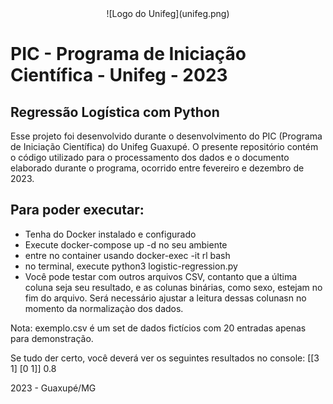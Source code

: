 <div align="center">
  ![Logo do Unifeg](unifeg.png)
</div>

# PIC - Programa de Iniciação Científica - Unifeg - 2023

## Regressão Logística com Python

Esse projeto foi desenvolvido durante o desenvolvimento do PIC (Programa de Iniciação Científica) do Unifeg Guaxupé.
O presente repositório contém o código utilizado para o processamento dos dados e o documento elaborado durante o programa, ocorrido entre fevereiro e dezembro de 2023.

## Para poder executar:

- Tenha do Docker instalado e configurado
- Execute docker-compose up -d no seu ambiente
- entre no container usando docker-exec -it rl bash
- no terminal, execute python3 logistic-regression.py
- Você pode testar com outros arquivos CSV, contanto que a última coluna seja seu resultado, e as colunas binárias, como sexo, estejam no fim do arquivo.
Será necessário ajustar a leitura dessas colunasn no momento da normalizaçào dos dados.

Nota: exemplo.csv é um set de dados fictícios com 20 entradas apenas para demonstração.

Se tudo der certo, você deverá ver os seguintes resultados no console:
[[3 1]
 [0 1]]
0.8

2023 - Guaxupé/MG
